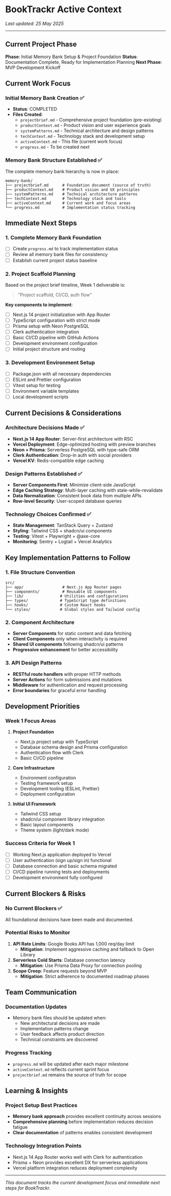 # BookTrackr Active Context

*Last updated: 25 May 2025*

---

## Current Project Phase

**Phase**: Initial Memory Bank Setup & Project Foundation
**Status**: Documentation Complete, Ready for Implementation Planning
**Next Phase**: MVP Development Kickoff

## Current Work Focus

### Initial Memory Bank Creation ✅
- **Status**: COMPLETED
- **Files Created**:
  - `projectbrief.md` - Comprehensive project foundation (pre-existing)
  - `productContext.md` - Product vision and user experience goals
  - `systemPatterns.md` - Technical architecture and design patterns
  - `techContext.md` - Technology stack and development setup
  - `activeContext.md` - This file (current work focus)
  - `progress.md` - To be created next

### Memory Bank Structure Established ✅
The complete memory bank hierarchy is now in place:

```
memory-bank/
├── projectbrief.md      # Foundation document (source of truth)
├── productContext.md    # Product vision and UX principles
├── systemPatterns.md    # Technical architecture patterns
├── techContext.md       # Technology stack and tools
├── activeContext.md     # Current work and focus areas
└── progress.md          # Implementation status tracking
```

## Immediate Next Steps

### 1. Complete Memory Bank Foundation
- [ ] Create `progress.md` to track implementation status
- [ ] Review all memory bank files for consistency
- [ ] Establish current project status baseline

### 2. Project Scaffold Planning
Based on the project brief timeline, Week 1 deliverable is:
> "Project scaffold, CI/CD, auth flow"

**Key components to implement**:
- [ ] Next.js 14 project initialization with App Router
- [ ] TypeScript configuration with strict mode
- [ ] Prisma setup with Neon PostgreSQL
- [ ] Clerk authentication integration
- [ ] Basic CI/CD pipeline with GitHub Actions
- [ ] Development environment configuration
- [ ] Initial project structure and routing

### 3. Development Environment Setup
- [ ] Package.json with all necessary dependencies
- [ ] ESLint and Prettier configuration
- [ ] Vitest setup for testing
- [ ] Environment variable templates
- [ ] Local development scripts

## Current Decisions & Considerations

### Architecture Decisions Made ✅
- **Next.js 14 App Router**: Server-first architecture with RSC
- **Vercel Deployment**: Edge-optimized hosting with preview branches
- **Neon + Prisma**: Serverless PostgreSQL with type-safe ORM
- **Clerk Authentication**: Drop-in auth with social providers
- **Vercel KV**: Redis-compatible edge caching

### Design Patterns Established ✅
- **Server Components First**: Minimize client-side JavaScript
- **Edge Caching Strategy**: Multi-layer caching with stale-while-revalidate
- **Data Normalization**: Consistent book data from multiple APIs
- **Row-level Security**: User-scoped database queries

### Technology Choices Confirmed ✅
- **State Management**: TanStack Query + Zustand
- **Styling**: Tailwind CSS + shadcn/ui components
- **Testing**: Vitest + Playwright + @axe-core
- **Monitoring**: Sentry + Logtail + Vercel Analytics

## Key Implementation Patterns to Follow

### 1. File Structure Convention
```
src/
├── app/                 # Next.js App Router pages
├── components/          # Reusable UI components
├── lib/                # Utilities and configurations
├── types/              # TypeScript type definitions
├── hooks/              # Custom React hooks
└── styles/             # Global styles and Tailwind config
```

### 2. Component Architecture
- **Server Components** for static content and data fetching
- **Client Components** only when interactivity is required
- **Shared UI components** following shadcn/ui patterns
- **Progressive enhancement** for better accessibility

### 3. API Design Patterns
- **RESTful route handlers** with proper HTTP methods
- **Server Actions** for form submissions and mutations
- **Middleware** for authentication and request processing
- **Error boundaries** for graceful error handling

## Development Priorities

### Week 1 Focus Areas
1. **Project Foundation**
   - Next.js project setup with TypeScript
   - Database schema design and Prisma configuration
   - Authentication flow with Clerk
   - Basic CI/CD pipeline

2. **Core Infrastructure**
   - Environment configuration
   - Testing framework setup
   - Development tooling (ESLint, Prettier)
   - Deployment configuration

3. **Initial UI Framework**
   - Tailwind CSS setup
   - shadcn/ui component library integration
   - Basic layout components
   - Theme system (light/dark mode)

### Success Criteria for Week 1
- [ ] Working Next.js application deployed to Vercel
- [ ] User authentication (sign up/sign in) functional
- [ ] Database connection and basic schema migrated
- [ ] CI/CD pipeline running tests and deployments
- [ ] Development environment fully configured

## Current Blockers & Risks

### No Current Blockers ✅
All foundational decisions have been made and documented.

### Potential Risks to Monitor
1. **API Rate Limits**: Google Books API has 1,000 req/day limit
   - **Mitigation**: Implement aggressive caching and fallback to Open Library
2. **Serverless Cold Starts**: Database connection latency
   - **Mitigation**: Use Prisma Data Proxy for connection pooling
3. **Scope Creep**: Feature requests beyond MVP
   - **Mitigation**: Strict adherence to documented roadmap phases

## Team Communication

### Documentation Updates
- Memory bank files should be updated when:
  - New architectural decisions are made
  - Implementation patterns change
  - User feedback affects product direction
  - Technical constraints are discovered

### Progress Tracking
- `progress.md` will be updated after each major milestone
- `activeContext.md` reflects current sprint focus
- `projectbrief.md` remains the source of truth for scope

## Learning & Insights

### Project Setup Best Practices
- **Memory bank approach** provides excellent continuity across sessions
- **Comprehensive planning** before implementation reduces decision fatigue
- **Clear documentation** of patterns enables consistent development

### Technology Integration Points
- Next.js 14 App Router works well with Clerk for authentication
- Prisma + Neon provides excellent DX for serverless applications
- Vercel platform integration reduces deployment complexity

---

*This document tracks the current development focus and immediate next steps for BookTrackr.*

